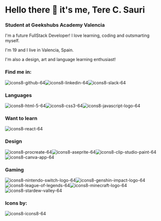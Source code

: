 # Hello there 👋 it's me, Tere C. Sauri

### Student at Geekshubs Academy Valencia

I'm a future FullStack Developer! I love learning, coding and outsmarting myself.

I'm 19 and I live in Valencia, Spain.

I'm also a design, art and language learning enthusiast!

### Find me in:

![icons8-github-64](https://user-images.githubusercontent.com/95984367/150640292-42b6ec1e-46cb-4548-801b-78384ccc6309.png)![icons8-linkedin-64](https://user-images.githubusercontent.com/95984367/150640295-0244e640-abe3-4504-ad6b-3d2942ab56c0.png)![icons8-slack-64](https://user-images.githubusercontent.com/95984367/150640320-382e6bc8-4474-426c-998a-4fb65bb8f74c.png)

### Languages
 
![icons8-html-5-64](https://user-images.githubusercontent.com/95984367/150639882-34f19a60-ee29-4604-87b8-d90bd4fe5b70.png)![icons8-css3-64](https://user-images.githubusercontent.com/95984367/150639918-b6fb5eba-bbae-4563-b71b-dcff2092e633.png)![icons8-javascript-logo-64](https://user-images.githubusercontent.com/95984367/150639929-f1ffa9b2-61cd-4508-9e20-f0ac94f0c86e.png)

### Want to learn

![icons8-react-64](https://user-images.githubusercontent.com/95984367/150640075-26959881-95e3-4f15-b28b-929d93dfca23.png)


### Design

![icons8-procreate-64](https://user-images.githubusercontent.com/95984367/150639971-7d4aa861-60ff-44e9-a816-f30a2c37a3aa.png)![icons8-aseprite-64](https://user-images.githubusercontent.com/95984367/150639980-37fe74bc-5fa6-4cbc-921a-11f0db0eb934.png)![icons8-clip-studio-paint-64](https://user-images.githubusercontent.com/95984367/150640005-587e7208-b49b-4a20-9154-7a7b3c69531f.png)![icons8-canva-app-64](https://user-images.githubusercontent.com/95984367/150640310-7a938bc0-4a06-47b8-a20d-855de8749ee3.png)

### Gaming

![icons8-nintendo-switch-logo-64](https://user-images.githubusercontent.com/95984367/150640024-0ce8dc52-652c-419d-85c9-51cc6d53bb29.png)![icons8-genshin-impact-logo-64](https://user-images.githubusercontent.com/95984367/150640034-f3fc603d-3d7a-4ced-8953-982b6a31a35c.png)![icons8-league-of-legends-64](https://user-images.githubusercontent.com/95984367/150640040-9533ef09-0cb0-4884-a6d9-5546e879ad96.png)![icons8-minecraft-logo-64](https://user-images.githubusercontent.com/95984367/150640041-06ed6c54-1377-4fbe-a65d-7f696988fc91.png)![icons8-stardew-valley-64](https://user-images.githubusercontent.com/95984367/150640048-54d15f88-8144-4622-993f-89b90ba479fa.png)

### Icons by:

![icons8-icons8-64](https://user-images.githubusercontent.com/95984367/150639947-d5752f13-fa86-429b-86f4-766051bb27f5.png)

<!--
**astrakore/astrakore** is a ✨ _special_ ✨ repository because its `README.md` (this file) appears on your GitHub profile.

Here are some ideas to get you started:

- 🔭 I’m currently working on ...
- 🌱 I’m currently learning ...
- 👯 I’m looking to collaborate on ...
- 🤔 I’m looking for help with ...
- 💬 Ask me about ...
- 📫 How to reach me: ...
- 😄 Pronouns: ...
- ⚡ Fun fact: ...
-->
